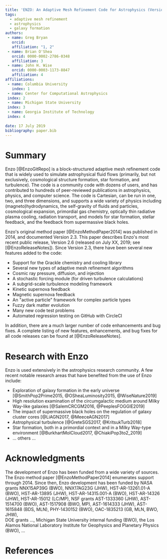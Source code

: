 ```yaml
---
title: 'ENZO: An Adaptive Mesh Refinement Code for Astrophysics (Version 2.6) '
tags:
  - adaptive mesh refinement
  - astrophysics
  - galaxy formation 
authors:
 - name: Greg Bryan
   orcid: 
   affiliation: "1, 2"
 - name: Brian O'Shea
   orcid: 0000-0002-2786-0348
   affiliation: 3
 - name: John H. Wise
   orcid: 0000-0003-1173-8847
   affiliation: 4
affiliations:
 - name: Columbia University
   index: 1
 - name: Center for Computational Astrophysics
 index: 2
 - name: Michigan State University
 index: 3
 - name: Georgia Institute of Technology
 index: 4
 
date: 17 July 2019
bibliography: paper.bib
---
```


# Summary



Enzo [@EnzoGitRepo] is a block-structured adaptive mesh refinement code that is widely used to simulate astrophysical fluid flows (primarily, but not exclusively, cosmological structure formation, star formation, and turbulence).  The code is a community code with dozens of users, and has contributed to hundreds of peer-reviewed publications in astrophysics, physics, and computer science.
The code is Cartesian, can be run in one, two, and three dimensions, and supports a wide variety of physics including (magneto)hydrodynamics, the self-gravity of fluids and particles, cosmological expansion, primordial gas chemistry, optically thin radiative plasma cooling, radiation transport, and models for star formation, stellar feedback, and the feedback from supermassive black holes.

Enzo's original method paper [@EnzoMethodPaper2014] was published in 2014, and documented Version 2.3.  This paper describes Enzo's most recent public release, Version 2.6 (released on July XX, 2019; see [@EnzoReleaseNotes]).  Since Version 2.3, there have been several new features added to the code:

* Support for the Grackle chemistry and cooling library
* Several new types of adaptive mesh refinement algorithms 
* Cosmic ray pressure, diffusion, and injection
* A stochastic forcing module (for driven turbulence calculations)
* A subgrid-scale turbulence modeling framework
* Kinetic supernova feedback 
* Magnetic supernova feedback
* An "active particle" framework for complex particle types
* Fuzzy dark matter evolution  
* Many new code test problems
* Automated regression testing on GitHub with CircleCI

In addition, there are a much larger number of code enhancements and bug fixes.  A complete listing of new features, enhancements, and bug fixes for all code releases can be found at [@EnzoReleaseNotes].

# Research with Enzo

Enzo is used extensively in the astrophysics research community.  A few recent notable research areas that have benefited from the use of Enzo include:

* Exploration of galaxy formation in the early universe [@SmithPop2Prime2015, @OSheaLuminosity2015, @WiseNature2019] 
* High resolution examination of the circumgalactic medium around Milky Way-like galaxies [@SalemCRCGM2016, @PeeplesFOGGIE2019]
* The impact of supermassive black holes on the regulation of galaxy cluster cores [@LiAGN2017, @MeeceAGN2017]
* Astrophysical turbulence [@GreteSGS2017, @KritsukTurb2018]
* Star formation, both in a primordial context and in a Milky Way-type environment [@BurkhartMolCloud2017, @ChiakiPop3to2_2019]
* ... others ...

# Acknowledgments

The development of Enzo has been funded from a wide variety of sources.  The Enzo method paper [@EnzoMethodPaper2014] enumerates support through 2014.  Since then, Enzo development has been funded by 
NASA grants NNX15AP39G (BWO),
NNX17AG23G (JHW), 
HST-AR-13261.01-A (BWO), 
HST-AR-13895 (JHW), 
HST-AR-14315.001-A (BWO), 
HST-AR-14326 (JHW), 
HST-AR-15012 (LC/MP), 
NSF grants AST-1333360 (JHW), 
AST-1514700 (BWO), 
AST-1517908 (BWO, MP), 
AST-1614333 (JHW), 
AST-1615848 (BDS, MLN), 
PHY-1430152 (BWO), 
OAC-1835213 (GB, MLN, BWO, JHW),  
DOE grants ..., 
Michigan State University internal funding (BWO), 
the Los Alamos National Laboratory Institute for Geophysics and Planetary Physics (BWO), 
...

# References
